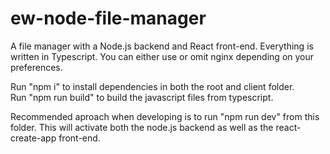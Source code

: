 # ew-node-file-manager
A file manager with a Node.js backend and React front-end. Everything is written in Typescript. You can either use or omit nginx depending on your preferences.
  
Run "npm i" to install dependencies in both the root and client folder.  
Run "npm run build" to build the javascript files from typescript.

Recommended aproach when developing is to run "npm run dev" from this folder.
This will activate both the node.js backend as well as the react-create-app front-end.